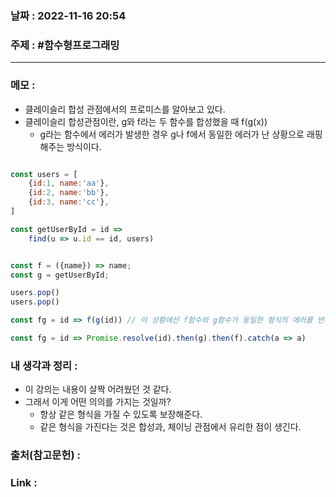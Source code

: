 ### 날짜 : 2022-11-16 20:54
### 주제 : #함수형프로그래밍 

---- 

### 메모 : 
- 클레이슬리 합성 관점에서의 프로미스를 알아보고 있다. 
- 클레이슬리 합성관점이란, g와 f라는 두 함수를 합성했을 때 f(g(x))
	- g라는 함수에서 에러가 발생한 경우 g나 f에서 동일한 에러가 난 상황으로 래핑해주는 방식이다. 

```javascript

const users = [
	{id:1, name:'aa'},
	{id:2, name:'bb'},
	{id:3, name:'cc'},
]

const getUserById = id => 
	find(u => u.id == id, users)


const f = ({name}) => name;
const g = getUserById;

users.pop()
users.pop()

const fg = id => f(g(id)) // 이 상황에선 f함수와 g함수가 동일한 형식의 에러를 반환하지 않는다. 

const fg = id => Promise.resolve(id).then(g).then(f).catch(a => a)

```


### 내 생각과 정리 : 
- 이 강의는 내용이 살짝 어려웠던 것 같다. 
- 그래서 이게 어떤 의의를 가지는 것일까? 
	- 항상 같은 형식을 가질 수 있도록 보장해준다.
	- 같은 형식을 가진다는 것은 합성과, 체이닝 관점에서 유리한 점이 생긴다. 

### 출처(참고문헌) : 


### Link : 

